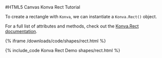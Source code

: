 
#HTML5 Canvas Konva Rect Tutorial

To create  a rectangle with `Konva`, we can instantiate a `Konva.Rect()` object.

For a full list of attributes and methods, check out the [Konva.Rect documentation](http://konva.github.io/api/Konva.Rect.html).

{% iframe /downloads/code/shapes/rect.html %}

{% include_code Konva Rect Demo shapes/rect.html %}
